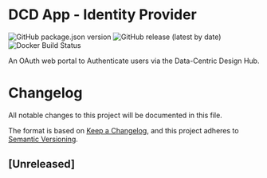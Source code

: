 # DCD App - Identity Provider


![GitHub package.json version](https://img.shields.io/github/package-json/v/datacentricdesign/dcd-app-identity-provider)
![GitHub release (latest by date)](https://img.shields.io/github/v/release/datacentricdesign/dcd-app-identity-provider)
![Docker Build Status](https://img.shields.io/docker/build/datacentricdesign/dcd-app-identity-provider)

An OAuth web portal to Authenticate users via the Data-Centric Design Hub.

# Changelog

All notable changes to this project will be documented in this file.

The format is based on [Keep a Changelog](https://keepachangelog.com/en/1.0.0/),
and this project adheres to [Semantic Versioning](https://semver.org/spec/v2.0.0.html).

## [Unreleased]

